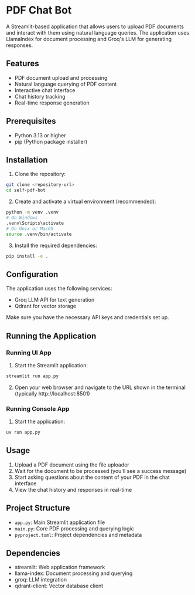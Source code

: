 # PDF Chat Bot

A Streamlit-based application that allows users to upload PDF documents and interact with them using natural language queries. The application uses LlamaIndex for document processing and Groq's LLM for generating responses.

## Features

- PDF document upload and processing
- Natural language querying of PDF content
- Interactive chat interface
- Chat history tracking
- Real-time response generation

## Prerequisites

- Python 3.13 or higher
- pip (Python package installer)

## Installation

1. Clone the repository:
```bash
git clone <repository-url>
cd self-pdf-bot
```

2. Create and activate a virtual environment (recommended):
```bash
python -m venv .venv
# On Windows
.venv\Scripts\activate
# On Unix or MacOS
source .venv/bin/activate
```

3. Install the required dependencies:
```bash
pip install -e .
```

## Configuration

The application uses the following services:
- Groq LLM API for text generation
- Qdrant for vector storage

Make sure you have the necessary API keys and credentials set up.

## Running the Application

### Running UI App
1. Start the Streamlit application:
```bash
streamlit run app.py
```

2. Open your web browser and navigate to the URL shown in the terminal (typically http://localhost:8501)

### Running Console App
1. Start the application:
```bash
uv run app.py
```

## Usage

1. Upload a PDF document using the file uploader
2. Wait for the document to be processed (you'll see a success message)
3. Start asking questions about the content of your PDF in the chat interface
4. View the chat history and responses in real-time

## Project Structure

- `app.py`: Main Streamlit application file
- `main.py`: Core PDF processing and querying logic
- `pyproject.toml`: Project dependencies and metadata

## Dependencies

- streamlit: Web application framework
- llama-index: Document processing and querying
- groq: LLM integration
- qdrant-client: Vector database client
